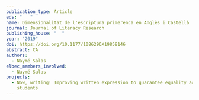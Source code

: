 ```yaml
---
publication_type: Article
eds: "   "
name: Dimensionalitat de l'escriptura primerenca en Anglès i Castellà
journal: Journal of Literacy Research
publishing_house: "  "
year: "2019"
doi: https://doi.org/10.1177/1086296X19858146
abstract: CA
authors:
  - Naymé Salas
elbec_members_involved:
  - Naymé Salas
projects:
  - Now, writing! Improving written expression to guarantee equality across
    students
---
```

